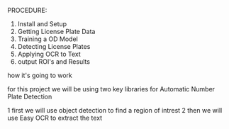 PROCEDURE:

1. Install and Setup
2. Getting License Plate Data
3. Training a OD Model
4. Detecting License Plates
5. Applying OCR to Text
6. output ROI's and Results

how it's going to work

for this project we will be using two key libraries for Automatic Number Plate Detection

1 first we will use object detection to find a region of intrest
2 then we will use Easy OCR to extract the text
